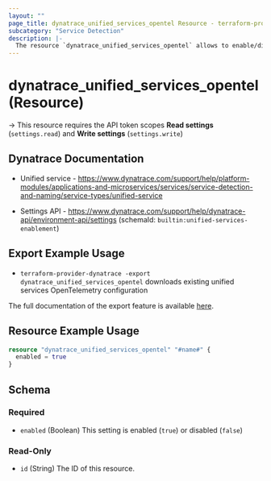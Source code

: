 ```yaml
---
layout: ""
page_title: dynatrace_unified_services_opentel Resource - terraform-provider-dynatrace"
subcategory: "Service Detection"
description: |-
  The resource `dynatrace_unified_services_opentel` allows to enable/disable unified services for OpenTelemetry
---
```


# dynatrace_unified_services_opentel (Resource)

-> This resource requires the API token scopes **Read settings** (`settings.read`) and **Write settings** (`settings.write`)

## Dynatrace Documentation

- Unified service - https://www.dynatrace.com/support/help/platform-modules/applications-and-microservices/services/service-detection-and-naming/service-types/unified-service

- Settings API - https://www.dynatrace.com/support/help/dynatrace-api/environment-api/settings (schemaId: `builtin:unified-services-enablement`)

## Export Example Usage

- `terraform-provider-dynatrace -export dynatrace_unified_services_opentel` downloads existing unified services OpenTelemetry configuration

The full documentation of the export feature is available [here](https://dt-url.net/h203qmc).

## Resource Example Usage

```terraform
resource "dynatrace_unified_services_opentel" "#name#" {
  enabled = true
}
```

<!-- schema generated by tfplugindocs -->
## Schema

### Required

- `enabled` (Boolean) This setting is enabled (`true`) or disabled (`false`)

### Read-Only

- `id` (String) The ID of this resource.
 
